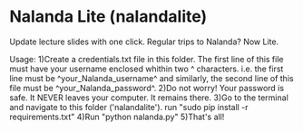 # Nalanda Lite (nalandalite)
Update lecture slides with one click.
Regular trips to Nalanda? Now Lite.

Usage:
1)Create a credentials.txt file in this folder. The first line of this file must have your username enclosed whithin two ^ characters. i.e. the first line must be ^your_Nalanda_username^ and similarly, the second line of this file must be ^your_Nalanda_password^.
2)Do not worry! Your password is safe. It NEVER leaves your computer. It remains there.
3)Go to the terminal and navigate to this folder ('nalandalite'). run "sudo pip install -r requirements.txt"
4)Run "python nalanda.py"
5)That's all!
